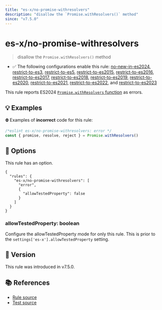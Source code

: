 ```yaml
---
title: "es-x/no-promise-withresolvers"
description: "disallow the `Promise.withResolvers()` method"
since: "v7.5.0"
---
```


# es-x/no-promise-withresolvers
> disallow the `Promise.withResolvers()` method

- ✅ The following configurations enable this rule: [no-new-in-es2024], [restrict-to-es3], [restrict-to-es5], [restrict-to-es2015], [restrict-to-es2016], [restrict-to-es2017], [restrict-to-es2018], [restrict-to-es2019], [restrict-to-es2020], [restrict-to-es2021], [restrict-to-es2022], and [restrict-to-es2023]

This rule reports ES2024 [`Promise.withResolvers` function](https://github.com/tc39/proposal-promise-with-resolvers) as errors.

## 💡 Examples

⛔ Examples of **incorrect** code for this rule:

<eslint-playground type="bad">

```js
/*eslint es-x/no-promise-withresolvers: error */
const { promise, resolve, reject } = Promise.withResolvers()
```

</eslint-playground>

## 🔧 Options

This rule has an option.

```jsonc
{
  "rules": {
    "es-x/no-promise-withresolvers": [
      "error",
      {
        "allowTestedProperty": false
      }
    ]
  }
}
```

### allowTestedProperty: boolean

Configure the allowTestedProperty mode for only this rule.
This is prior to the `settings['es-x'].allowTestedProperty` setting.

## 🚀 Version

This rule was introduced in v7.5.0.

## 📚 References

- [Rule source](https://github.com/eslint-community/eslint-plugin-es-x/blob/master/lib/rules/no-promise-withresolvers.js)
- [Test source](https://github.com/eslint-community/eslint-plugin-es-x/blob/master/tests/lib/rules/no-promise-withresolvers.js)

[no-new-in-es2024]: ../configs/index.md#no-new-in-es2024
[restrict-to-es3]: ../configs/index.md#restrict-to-es3
[restrict-to-es5]: ../configs/index.md#restrict-to-es5
[restrict-to-es2015]: ../configs/index.md#restrict-to-es2015
[restrict-to-es2016]: ../configs/index.md#restrict-to-es2016
[restrict-to-es2017]: ../configs/index.md#restrict-to-es2017
[restrict-to-es2018]: ../configs/index.md#restrict-to-es2018
[restrict-to-es2019]: ../configs/index.md#restrict-to-es2019
[restrict-to-es2020]: ../configs/index.md#restrict-to-es2020
[restrict-to-es2021]: ../configs/index.md#restrict-to-es2021
[restrict-to-es2022]: ../configs/index.md#restrict-to-es2022
[restrict-to-es2023]: ../configs/index.md#restrict-to-es2023
